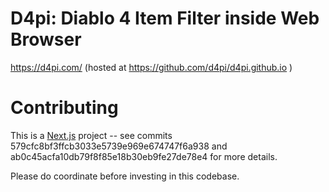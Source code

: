 # D4pi: Diablo 4 Item Filter inside Web Browser

https://d4pi.com/ (hosted at https://github.com/d4pi/d4pi.github.io )

# Contributing

This is a [Next.js](https://nextjs.org/docs/getting-started) project --
see commits 579cfc8bf3ffcb3033e5739e969e674747f6a938 and
ab0c45acfa10db79f8f85e18b30eb9fe27de78e4 for more details.

Please do coordinate before investing in this codebase.
